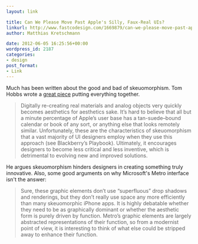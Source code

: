```yaml
---
layout: link

title: Can We Please Move Past Apple's Silly, Faux-Real UIs?
linkurl: http://www.fastcodesign.com/1669879/can-we-please-move-past-apples-silly-faux-real-uis
author: Matthias Kretschmann

date: 2012-06-05 16:25:56+00:00
wordpress_id: 2187
categories:
- design
post_format:
- Link
---
```


Much has been written about the good and bad of skeuomorphism. Tom Hobbs wrote a [great piece](http://www.fastcodesign.com/1669879/can-we-please-move-past-apples-silly-faux-real-uis) putting everything together.

> Digitally re-creating real materials and analog objects very quickly becomes aesthetics for aesthetics sake. It’s hard to believe that all but a minute percentage of Apple’s user base has a tan-suede–bound calendar or book of any sort, or anything else that looks remotely similar. Unfortunately, these are the characteristics of skeuomorphism that a vast majority of UI designers employ when they use this approach (see Blackberry’s Playbook). Ultimately, it encourages designers to become less critical and less inventive, which is detrimental to evolving new and improved solutions.

He argues skeuomorphism hinders designers in creating something truly innovative. Also, some good arguments on why Microsoft's Metro interface isn't the answer:

> Sure, these graphic elements don’t use “superfluous” drop shadows and renderings, but they don’t really use space any more efficiently than many skeuomorphic iPhone apps. It is highly debatable whether they need to be as graphically dominant or whether the aesthetic form is purely driven by function. Metro’s graphic elements are largely abstracted representations of their function, so from a modernist point of view, it is interesting to think of what else could be stripped away to enhance their function.
